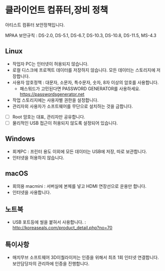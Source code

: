 # 클라이언트 컴퓨터,장비 정책
아티스트 컴퓨터 보안정책입니다.

MPAA 보안규칙 : DS-2.0, DS-5.1, DS-6.7, DS-10.3, DS-10.8, DS-11.5, MS-4.3

## Linux
- 작업자 PC는 인터넷이 허용되지 않습니다.
- 로컬 디스크에 프로젝트 데이터를 저장하지 않습니다. 모든 데이터는 스토리지에 저장합니다.
- 사용자 암호정책 : 대문자, 소문자, 특수문자, 숫자, 8자 이상의 암호를 사용합니다.
  - 패스워드가 고민된다면 PASSWORD GENERATOR를 사용하세요. https://passwordsgenerator.net
- 작업 스토리지에는 사용자별 권한을 설정합니다.
- 관리자외 사용자가 소프트웨어를 무단으로 설치하는 것을 금합니다.
- [ ] Root 암호는 대표, 관리자만 공유합니다.
- [ ] 물리적인 USB 접근이 허용되지 않도록 설정되어 있습니다.

## Windows
- 회계PC : 프린터 용도 이외에 모든 데이터는 USB에 저장, 따로 보관합니다.
- 인터넷을 허용하지 않습니다.

## macOS
- 회의용 macmini : 서버실에 본체를 넣고 HDMI 연장선으로 운용만 합니다.
- 인터넷을 사용합니다.

## 노트북
- USB 포트등에 씰을 붙혀서 사용합니다. : http://koreaseals.com/product_detail.php?no=70

## 특이사항
- 매치무브 소프트웨어 3D이퀄라이저는 인증을 위해서 최초 1회 인터넷 연결합니다. 보안담당자의 관리하에 인증을 진행합니다.